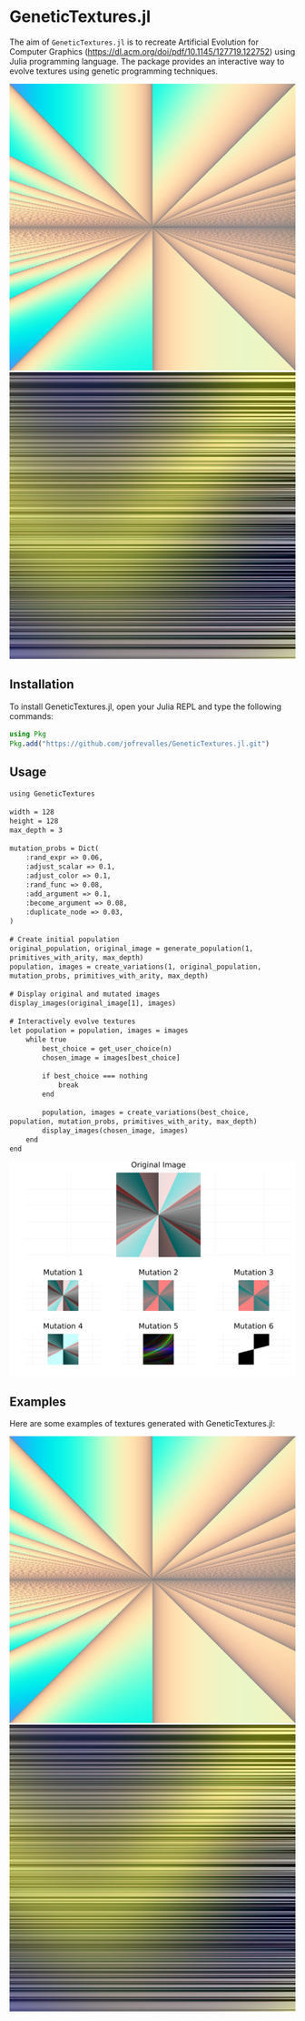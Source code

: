 # GeneticTextures.jl

The aim of `GeneticTextures.jl` is to recreate Artificial Evolution for Computer Graphics (https://dl.acm.org/doi/pdf/10.1145/127719.122752) using Julia programming language. The package provides an interactive way to evolve textures using genetic programming techniques.

![example1](./images/example1.png)
![example2](./images/example2.png)

## Installation

To install GeneticTextures.jl, open your Julia REPL and type the following commands:

```julia
using Pkg
Pkg.add("https://github.com/jofrevalles/GeneticTextures.jl.git")
```

## Usage
```
using GeneticTextures

width = 128
height = 128
max_depth = 3

mutation_probs = Dict(
    :rand_expr => 0.06,
    :adjust_scalar => 0.1,
    :adjust_color => 0.1,
    :rand_func => 0.08,
    :add_argument => 0.1,
    :become_argument => 0.08,
    :duplicate_node => 0.03,
)

# Create initial population
original_population, original_image = generate_population(1, primitives_with_arity, max_depth)
population, images = create_variations(1, original_population, mutation_probs, primitives_with_arity, max_depth)

# Display original and mutated images
display_images(original_image[1], images)

# Interactively evolve textures
let population = population, images = images
    while true
        best_choice = get_user_choice(n)
        chosen_image = images[best_choice]

        if best_choice === nothing
            break
        end

        population, images = create_variations(best_choice, population, mutation_probs, primitives_with_arity, max_depth)
        display_images(chosen_image, images)
    end
end
```
![UI-example](./images/UI_example.png)

## Examples
Here are some examples of textures generated with GeneticTextures.jl:


![example1](./images/example1.png)
![example2](./images/example2.png)